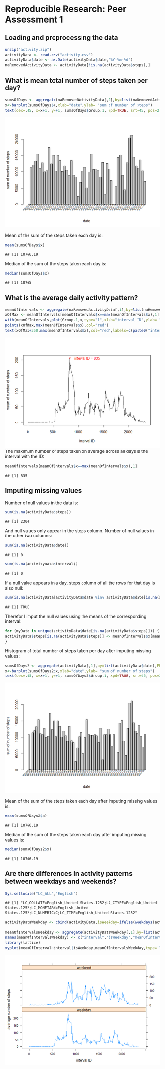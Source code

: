 # Reproducible Research: Peer Assessment 1



## Loading and preprocessing the data


```r
unzip("activity.zip")
activityData <- read.csv("activity.csv")
activityData$date <- as.Date(activityData$date,"%Y-%m-%d")
naRemovedActivityData <- activityData[!is.na(activityData$steps),]
```

## What is mean total number of steps taken per day?


```r
sumsOfDays <- aggregate(naRemovedActivityData[,1],by=list(naRemovedActivityData$date),FUN=sum)
x<-barplot(sumsOfDays$x,xlab="date",ylab= "sum of number of steps")
text(cex=.45, x=x+1, y=+1, sumsOfDays$Group.1, xpd=TRUE, srt=45, pos=2)
```

![](PA1_template_files/figure-html/plotSumStepDays-1.png)<!-- -->

Mean of the sum of the steps taken each day is: 

```r
mean(sumsOfDays$x)
```

```
## [1] 10766.19
```
Median of the sum of the steps taken each day is: 

```r
median(sumsOfDays$x)
```

```
## [1] 10765
```
## What is the average daily activity pattern?


```r
meanOfIntervals <- aggregate(naRemovedActivityData[,1],by=list(naRemovedActivityData$interval),FUN=mean)
xOfMax <- meanOfIntervals[meanOfIntervals$x==max(meanOfIntervals$x),1]
with(meanOfIntervals,plot(Group.1,x,type="l",xlab="interval ID",ylab= "mean of number of steps"))
points(xOfMax,max(meanOfIntervals$x),col="red")
text(xOfMax+350,max(meanOfIntervals$x),col="red",labels=c(paste0("interval ID = ", xOfMax)))
```

![](PA1_template_files/figure-html/plotMeanStepIntervals-1.png)<!-- -->
The maximum number of steps taken on average across all days is the interval with the ID:

```r
meanOfIntervals[meanOfIntervals$x==max(meanOfIntervals$x),1]
```

```
## [1] 835
```

## Imputing missing values

Number of null values in the data is:

```r
sum(is.na(activityData$steps))
```

```
## [1] 2304
```
And null values only appear in the steps column. Number of null values in the other two columns:

```r
sum(is.na(activityData$date))
```

```
## [1] 0
```

```r
sum(is.na(activityData$interval))
```

```
## [1] 0
```
If a null value appears in a day, steps column of all the rows for that day is also null:

```r
sum(is.na(activityData[activityData$date %in% activityData$date[is.na(activityData$steps)],]$steps))==sum(is.na(activityData$steps))
```

```
## [1] TRUE
```
Therefor I imput the null values using the means of the corresponding interval:

```r
for (myDate in unique(activityData$date[is.na(activityData$steps)])) {
activityData$steps[is.na(activityData$steps)] <- meanOfIntervals$x[meanOfIntervals$Group.1==activityData$interval[is.na(activityData$steps)]]
}
```

Histogram of total number of steps taken per day after imputing missing values:


```r
sumsOfDays2 <- aggregate(activityData[,1],by=list(activityData$date),FUN=sum)
x<-barplot(sumsOfDays2$x,xlab="date",ylab= "sum of number of steps")
text(cex=.45, x=x+1, y=+1, sumsOfDays2$Group.1, xpd=TRUE, srt=45, pos=2)
```

![](PA1_template_files/figure-html/plotSumStepDays2-1.png)<!-- -->

Mean of the sum of the steps taken each day after imputing missing values is: 

```r
mean(sumsOfDays2$x)
```

```
## [1] 10766.19
```
Median of the sum of the steps taken each day after imputing missing values is: 

```r
median(sumsOfDays2$x)
```

```
## [1] 10766.19
```

## Are there differences in activity patterns between weekdays and weekends?

```r
Sys.setlocale("LC_ALL","English")
```

```
## [1] "LC_COLLATE=English_United States.1252;LC_CTYPE=English_United States.1252;LC_MONETARY=English_United States.1252;LC_NUMERIC=C;LC_TIME=English_United States.1252"
```

```r
activityDataWeekday <- cbind(activityData,isWeekday=ifelse(weekdays(activityData$date)%in%c("Saturday","Sunday"),"weekend","weekday"))

meanOfIntervalsWeekday <- aggregate(activityDataWeekday[,1],by=list(activityDataWeekday$interval,activityDataWeekday$isWeekday),FUN=mean)
names(meanOfIntervalsWeekday) <- c("interval","isWeekday","meanOfInterval")
library(lattice)
xyplot(meanOfInterval~interval|isWeekday,meanOfIntervalsWeekday,type='l',xlab = "interval ID",ylab = "average number of steps",layout=c(1,2))
```

![](PA1_template_files/figure-html/plotgWeekendSeparate-1.png)<!-- -->
